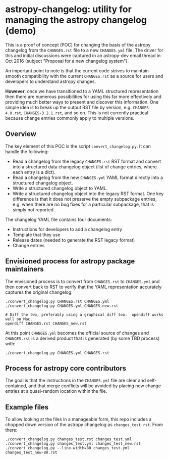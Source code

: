 # astropy-changelog: utility for managing the astropy changelog (demo)

This is a proof of concept (POC) for changing the basis of the astropy changelog from
the `CHANGES.rst` file to a new `CHANGES.yml` file.  The driver for this and initial
discussions were captured in an astropy-dev email thread in Oct 2016 (subject
"Proposal for a new changelog system").

An important point to note is that the current code strives to maintain
smooth compatibility with the current `CHANGES.rst` as a source for
users and developers to understand astropy changes.  

**However**, once
we have transitioned to a YAML structured representation then there
are numerous possibilities for using this far more effectively and
providing much better ways to present and discover this information.
One simple idea is to break up the output RST file by version, e.g.
`CHANGES-4.0.rst`, `CHANGES-3.2.1.rst`, and so on. This is not
currently practical because change entries commonly apply to
multiple versions.

## Overview

The key element of this POC is the script `convert_changelog.py`.  It can handle
the following:

- Read a changelog from the legacy `CHANGES.rst` RST format and convert
  into a structured data changelog object (list of change entries, where each
  entry is a dict).
- Read a changelog from the new `CHANGES.yml` YAML format directly into a
  structured changelog object.
- Write a structured changelog object to YAML.
- Write a structured changelog object into the legacy RST format.  One key
  difference is that it does not preserve the empty subpackage entries, e.g.
  when there are no bug fixes for a particular subpackage, that is simply not
  reported.

The changelog YAML file contains four documents:

- Instructions for developers to add a changelog entry
- Template that they use
- Release dates (needed to generate the RST legacy format)
- Change entries

## Envisioned process for astropy package maintainers

The envisioned process is to convert from `CHANGES.rst` to `CHANGES.yml` and
then convert back to RST to verify that the YAML representation accurately
captures the original changelog:
```
./convert_changelog.py CHANGES.rst CHANGES.yml
./convert_changelog.py CHANGES.yml CHANGES_new.rst

# Diff the two, preferably using a graphical diff too.  opendiff works well on Mac.
opendiff CHANGES.rst CHANGES_new.rst
```

At this point `CHANGES.yml` becomes the official source of changes and
`CHANGES.rst` is a derived product that is generated (by some TBD process) with:
```
./convert_changelog.py CHANGES.yml CHANGES.rst
```

## Process for astropy core contributors

The goal is that the instructions in the `CHANGES.yml` file are clear and self-contained,
and that merge conflicts will be avoided by placing new change entries at a quasi-random
location within the file.

## Example files

To allow looking at the files in a manageable form, this repo includes a
chopped down version of the astropy changelog as `changes_test.rst`.  From there:
```
./convert_changelog.py changes_test.rst changes_test.yml
./convert_changelog.py changes_test.yml changes_test_new.rst
./convert_changelog.py --line-width=80 changes_test.yml changes_test_new-80.rst
```
